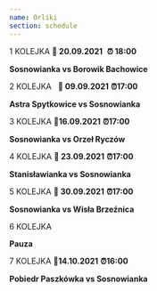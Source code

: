 ```yaml
---
name: Orliki
section: schedule
---
```

1 KOLEJKA **📅 20.09.2021**  **⏰ 18:00**



**Sosnowianka vs Borowik Bachowice**





2 KOLEJKA   **📅 09.09.2021** **⏰17:00** 



**Astra Spytkowice vs Sosnowianka**



3 KOLEJKA **📅16.09.2021** **⏰17:00**



**Sosnowianka vs Orzeł Ryczów**





4 KOLEJKA **📅 23.09.2021** **⏰17:00**



**Stanisławianka vs Sosnowianka**





5 KOLEJKA **📅 30.09.2021** **⏰17:00**



**Sosnowianka vs Wisła Brzeźnica**





6 KOLEJKA



**Pauza**





7 KOLEJKA  **📅14.10.2021** **⏰16:00**



**Pobiedr Paszkówka vs Sosnowianka**